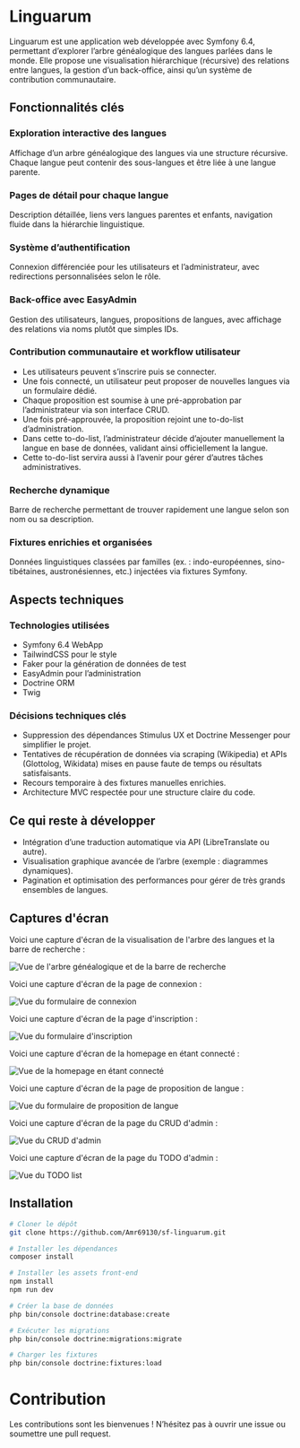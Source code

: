 # Linguarum

Linguarum est une application web développée avec Symfony 6.4, permettant d’explorer l’arbre généalogique des langues parlées dans le monde. Elle propose une visualisation hiérarchique (récursive) des relations entre langues, la gestion d’un back-office, ainsi qu’un système de contribution communautaire.

## Fonctionnalités clés

### Exploration interactive des langues

Affichage d’un arbre généalogique des langues via une structure récursive. Chaque langue peut contenir des sous-langues et être liée à une langue parente.

### Pages de détail pour chaque langue

Description détaillée, liens vers langues parentes et enfants, navigation fluide dans la hiérarchie linguistique.

### Système d’authentification

Connexion différenciée pour les utilisateurs et l’administrateur, avec redirections personnalisées selon le rôle.

### Back-office avec EasyAdmin

Gestion des utilisateurs, langues, propositions de langues, avec affichage des relations via noms plutôt que simples IDs.

### Contribution communautaire et workflow utilisateur

- Les utilisateurs peuvent s’inscrire puis se connecter.
- Une fois connecté, un utilisateur peut proposer de nouvelles langues via un formulaire dédié.
- Chaque proposition est soumise à une pré-approbation par l’administrateur via son interface CRUD.
- Une fois pré-approuvée, la proposition rejoint une to-do-list d’administration.
- Dans cette to-do-list, l’administrateur décide d’ajouter manuellement la langue en base de données, validant ainsi officiellement la langue.
- Cette to-do-list servira aussi à l’avenir pour gérer d’autres tâches administratives.

### Recherche dynamique

Barre de recherche permettant de trouver rapidement une langue selon son nom ou sa description.

### Fixtures enrichies et organisées

Données linguistiques classées par familles (ex. : indo-européennes, sino-tibétaines, austronésiennes, etc.) injectées via fixtures Symfony.

## Aspects techniques

### Technologies utilisées

- Symfony 6.4 WebApp
- TailwindCSS pour le style
- Faker pour la génération de données de test
- EasyAdmin pour l’administration
- Doctrine ORM
- Twig

### Décisions techniques clés

- Suppression des dépendances Stimulus UX et Doctrine Messenger pour simplifier le projet.
- Tentatives de récupération de données via scraping (Wikipedia) et APIs (Glottolog, Wikidata) mises en pause faute de temps ou résultats satisfaisants.
- Recours temporaire à des fixtures manuelles enrichies.
- Architecture MVC respectée pour une structure claire du code.

## Ce qui reste à développer

- Intégration d’une traduction automatique via API (LibreTranslate ou autre).
- Visualisation graphique avancée de l’arbre (exemple : diagrammes dynamiques).
- Pagination et optimisation des performances pour gérer de très grands ensembles de langues.

## Captures d'écran

Voici une capture d'écran de la visualisation de l'arbre des langues et la barre de recherche :

![Vue de l'arbre généalogique et de la barre de recherche](assets/images/screenshots_sf-linguarum/screenshot_homepage.png)

Voici une capture d'écran de la page de connexion :

![Vue du formulaire de connexion](assets/images/screenshots_sf-linguarum/screenshot_login_page.png)

Voici une capture d'écran de la page d'inscription :

![Vue du formulaire d'inscription](assets/images/screenshots_sf-linguarum/screenshot_register_page.png)

Voici une capture d'écran de la homepage en étant connecté :

![Vue de la homepage en étant connecté](assets/images/screenshots_sf-linguarum/screenshot_homepage_log.png)

Voici une capture d'écran de la page de proposition de langue :

![Vue du formulaire de proposition de langue](assets/images/screenshots_sf-linguarum/screenshot_proposed.png)

Voici une capture d'écran de la page du CRUD d'admin :

![Vue du CRUD d'admin](assets/images/screenshots_sf-linguarum/screenshot_crud.png)

Voici une capture d'écran de la page du TODO d'admin :

![Vue du TODO list](assets/images/screenshots_sf-linguarum/screenshot_todo.png)

## Installation

```bash
# Cloner le dépôt
git clone https://github.com/Amr69130/sf-linguarum.git

# Installer les dépendances
composer install

# Installer les assets front-end
npm install
npm run dev

# Créer la base de données
php bin/console doctrine:database:create

# Exécuter les migrations
php bin/console doctrine:migrations:migrate

# Charger les fixtures
php bin/console doctrine:fixtures:load

```

# Contribution

Les contributions sont les bienvenues ! N’hésitez pas à ouvrir une issue ou soumettre une pull request.
